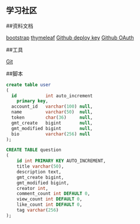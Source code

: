 ## 学习社区

##资料文档

[bootstrap](https://www.bootcss.com/)
[thymeleaf](https://www.thymeleaf.org/doc/tutorials/3.0/usingthymeleaf.html#variables)
[Github deploy key](https://developer.github.com/v3/guides/managing-deploy-keys/#deploy-keys)
[Github OAuth](https://developer.github.com/apps/building-oauth-apps/authorizing-oauth-apps/)

##工具

[Git](https://git-scm.com/download) 

##脚本
```sql
create table user
(
  id           int auto_increment
    primary key,
  account_id   varchar(100) null,
  name         varchar(50)  null,
  token        char(36)     null,
  gmt_create   bigint       null,
  gmt_modified bigint       null,
  bio          varchar(256) null
);
```
```sql
CREATE TABLE question
(
    id int PRIMARY KEY AUTO_INCREMENT,
    title varchar(50),
    description text,
    gmt_create bigint,
    gmt_modified bigint,
    creator int,
    comment_count int DEFAULT 0,
    view_count int DEFAULT 0,
    like_count int DEFAULT 0,
    tag varchar(256)
);
```